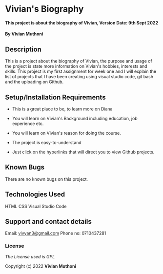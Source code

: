 # Vivian's Biography

 

#### This project is about the biography of Vivian, Version Date: 9th Sept 2022

 

#### By **Vivian Muthoni**

 

## Description

 

This is a project about the biography of Vivian, the purpose and usage of the project is state more information on Vivian's hobbies, interests and skills. This project is my first assignment for week one and I will explain the list of projects that I have been creating using visual studio code, git bash and the uploading on Github.

 

## Setup/Installation Requirements

 

- This is a great place to be, to learn more on Diana

- You will learn on Vivian's Background including education, job experience etc.

- You will learn on Vivian's reason for doing the course.

- The project is easy-to-understand

- Just click on the hyperlinks that will direct you to view Github projects.

 

## Known Bugs

 

There are no known bugs on this project.

 

## Technologies Used


HTML 
CSS 
Visual Studio Code 

 

## Support and contact details

 
 Email: vivyan3@gmail.com 
 Phone no: 0710437281

 

### License

 

_The License used is GPL_

 

Copyright (c) 2022 **Vivian Muthoni**

 

